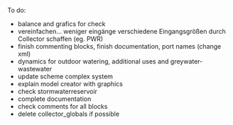 To do:

- 	balance and grafics for check
-  	vereinfachen... weniger eingänge verschiedene Eingangsgrößen durch Collector schaffen (eg. PWR)
-	finish commenting blocks, finish documentation, port names (change xml)
- 	dynamics for outdoor watering, additional uses and greywater-wastewater
-	update scheme complex system
- 	explain model creator with graphics
-	check stormwaterreservoir
-	complete documentation
-	check comments for all blocks
-	delete collector_globals if possible